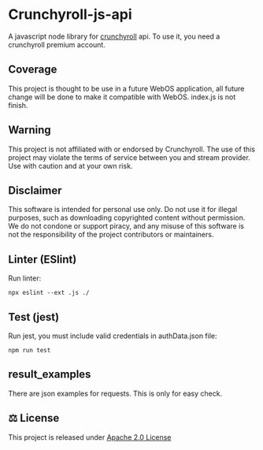 # Crunchyroll-js-api

A javascript node library for [crunchyroll](https://www.crunchyroll.com) api. To use it, you need a crunchyroll premium account.


## Coverage

This project is thought to be use in a future WebOS application, all future change will be done 
to make it compatible with WebOS.
index.js is not finish.

## Warning

This project is not affiliated with or endorsed by Crunchyroll. The use of this project may violate 
the terms of service between you and stream provider. Use with caution and at your own risk.

## Disclaimer

This software is intended for personal use only. Do not use it for illegal purposes, such as downloading 
copyrighted content without permission. We do not condone or support piracy, and any misuse of this 
software is not the responsibility of the project contributors or maintainers.

## Linter (ESlint)

Run linter:

```
npx eslint --ext .js ./
```

## Test (jest)

Run jest, you must include valid credentials in authData.json file:

```
npm run test
```

## result_examples

There are json examples for requests. This is only for easy check.


## ⚖ License

This project is released under [Apache 2.0 License](LICENSE)
